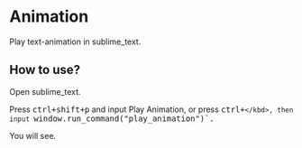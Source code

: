 # Animation
Play text-animation in sublime_text.

## How to use?

Open sublime_text.

Press <kbd>ctrl+shift+p</kbd> and input Play Animation, 
or press <kbd>ctrl+`</kbd>, then input `window.run_command("play_animation")`.

You will see.
